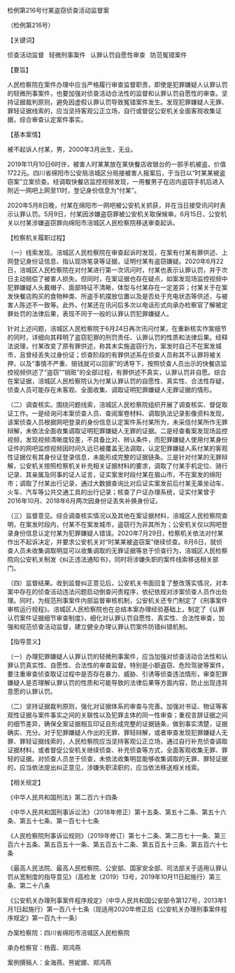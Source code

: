 检例第216号付某盗窃侦查活动监督案

（检例第216号）

【关键词】

侦查活动监督  轻微刑事案件  认罪认罚自愿性审查  防范冤错案件

【要旨】

人民检察院在案件办理中应当严格履行审查监督职责，即使是犯罪嫌疑人认罪认罚的轻微刑事案件，也要加强对侦查活动合法性的监督和认罪认罚自愿性的审查。坚持证据裁判原则，避免因虚假认罪认罚导致冤错案件发生。发现犯罪嫌疑人无罪、罪轻证据线索的，应当坚持客观公正立场，自行或督促公安机关全面客观收集证据，综合审查认定案件事实。

【基本案情】

被不起诉人付某，男，2000年3月出生，无业。

2019年11月10日6时许，被害人时某某放在某快餐店收银台的一部手机被盗，价值1722元。四川省绵阳市公安局涪城区分局接被害人报案后，于当日以“时某某被盗窃案”立案侦查。经调取快餐店监控视频发现，一用餐男子在店内盗窃手机后进入附近一网吧上网至11时，登记身份信息为“付某”。

2020年5月8日晚，付某在绵阳市一网吧被公安机关抓获，并在当日接受讯问时表示认罪认罚。5月9日，付某因涉嫌盗窃罪被公安机关取保候审。6月15日，公安机关以付某涉嫌盗窃罪向绵阳市涪城区人民检察院移送审查起诉。

【检察机关履职过程】

（一）线索发现。涪城区人民检察院在审查起诉时发现，在案有付某有罪供述、上网登记身份证信息、指认现场笔录等证据，证明付某有盗窃嫌疑。2020年6月22日，涪城区人民检察院在对付某进行第一次讯问时，付某也表示认罪认罚，并于次日主动赔偿了被害人损失。但同时，在案证据也存在疑点，如案发现场监控视频中犯罪嫌疑人头戴帽子、面部特征不清晰，体型与付某存在一定差异；付某关于在案发快餐店购买的食物种类、所盗手机摆放位置以及是否处于充电状态等供述，与被害人陈述不一致等。此外，付某还在讯问后多次以电话形式向承办检察官了解被定罪处罚的法律后果，表现不同于一般的认罪认罚犯罪嫌疑人。

针对上述问题，涪城区人民检察院于6月24日再次讯问付某，在重新核实作案细节的同时，详细向其释明了盗窃犯罪的刑罚责任、认罪认罚的性质和法律后果。经释法说理，付某改变了原有罪供述，称其未实施盗窃行为，案发时自己不在案发城市，且曾经丢失过身份证；侦查阶段的有罪供述系在侦查人员称其不认罪将被关押，以及“事情不严重、赔钱就可以回家”的诱导下，按照侦查人员出示的快餐店监控视频供述了“盗窃”“销赃”的全部过程，有罪供述不真实，认罪认罚非自愿。综合在案证据，涪城区人民检察院认为付某认罪认罚的自愿性、真实性、合法性存疑，侦查人员可能存在未客观、全面收集、调取证明犯罪嫌疑人无罪证据的情形。

（二）调查核实。围绕问题线索，涪城区人民检察院组织开展了调查核实、督促取证工作。一是经询问本案侦查人员、查阅案卷材料、调取执法记录影像资料发现，该案侦查人员根据网吧登录的身份信息认定案件系付某所为，未采信付某所作无罪辩解，未依法全面收集调取证明犯罪嫌疑人无罪的证据。二是经查看案发现场监控视频，发现视频清晰度较差，不具备比对、辨认条件，而犯罪嫌疑人使用付某身份证件的网吧监控视频因时间久远已被覆盖无法调取，认定犯罪嫌疑人系付某的客观性证据仅有其身份证登录信息，未能形成完整的证据链条。三是针对付某的无罪辩解，公安机关按照检察机关补充相关证据材料的要求，调取了付某手机定位、骑行记录、其亲属及同事的证人证言，证实案发时段付某在眉山市，不在案发的绵阳市；调取了付某出行记录，通过大数据查询比对后证实案发前后付某无乘坐动车、火车、汽车等公共交通工具的出行记录；核查了户证办理系统，证实付某曾于2016年10月、2018年6月两次因身份证丢失补换身份证。

（三）监督意见。综合调查核实情况以及其他在案证据材料，涪城区人民检察院查明，在案发时段内，付某不在案发城市，盗窃行为非其所为；公安机关仅以网吧登录身份信息认定付某为犯罪嫌疑人错误。2020年7月29日，检察机关依法对付某作出不起诉决定，并要求公安机关对“时某某被盗窃案”继续侦查。8月6日，就侦查人员未收集调取明显可以收集调取的无罪证据等怠于侦查行为，涪城区人民检察院向公安机关制发《纠正违法通知书》，同时将涉嫌失职的案件线索移送相关部门。

（四）监督结果。收到监督纠正意见后，公安机关书面回复了整改落实情况，对本案中存在的侦查活动违法问题启动倒查问责程序，依纪依规对涉案侦查人员作出处理。同时，为规范刑事案件内部监督审核机制，公安机关还专门制定了《刑事案件审核运行规程》。涪城区人民检察院也在总结本案办理经验基础上，制定了《认罪认罚案件证据细节审查制度》，细化对认罪认罚自愿性、真实性、合法性审查，加强和规范侦查活动监督，建立健全办理认罪认罚案件防错纠错机制。

【指导意义】

（一）办理犯罪嫌疑人认罪认罚的轻微刑事案件，应当加强对侦查活动合法性和认罪认罚真实性、自愿性、合法性的审查监督。特别是小额盗窃、危险驾驶等案件，要注重审查侦查取证过程中是否存在暴力、威胁、引诱等侦查违法情形，审查犯罪嫌疑人是否理解认罪认罚的性质和可能导致的法律后果等方面内容，防止出现违背意愿的认罪认罚。

（二）坚持证据裁判原则，强化对证据体系的审查与完善。加强对书证、物证等客观性证据与案件事实之间的关联性以及犯罪主体的同一性审查；重视言辞证据之间的细节差异，确保全案证据相互印证且形成完整的证据链条，做到事实清楚，证据确实、充分。对于犯罪嫌疑人作出的无罪、罪轻辩解，或者审查发现犯罪嫌疑人无罪、罪轻证据线索的，人民检察院应当坚持客观公正立场，通过自行补充侦查调取证据材料，或者督促公安机关继续侦查、补充侦查等方式，全面客观收集无罪、罪轻的证据。对侦查人员怠于侦查，未依法收集明显能够收集调取的无罪、罪轻证据的，应当依法提出纠正意见，涉嫌失职渎职的，应当依法移送相关线索。

【相关规定】

《中华人民共和国刑法》第二百六十四条

《中华人民共和国刑事诉讼法》（2018年修正）第十五条、第五十二条、第五十六条、第五十七条、第一百七十七条

《人民检察院刑事诉讼规则》（2019年修订）第七十二条、第二百七十一条、第三百六十五条、第五百五十一条、第五百五十二条、第五百五十三条、第五百六十七条

《最高人民法院、最高人民检察院、公安部、国家安全部、司法部关于适用认罪认罚从宽制度的指导意见》（高检发〔2019〕13号，2019年10月11日起施行）第三条、第二十八条

《公安机关办理刑事案件程序规定》（中华人民共和国公安部令第127号，2013年1月1日起施行）第一百八十七条（现适用2020年修正后《公安机关办理刑事案件程序规定》第一百九十一条）

办案检察院：四川省绵阳市涪城区人民检察院

承办检察官：杨霞、郑鸿燕

案例撰稿人：金海燕、熊妮娜、郑鸿燕